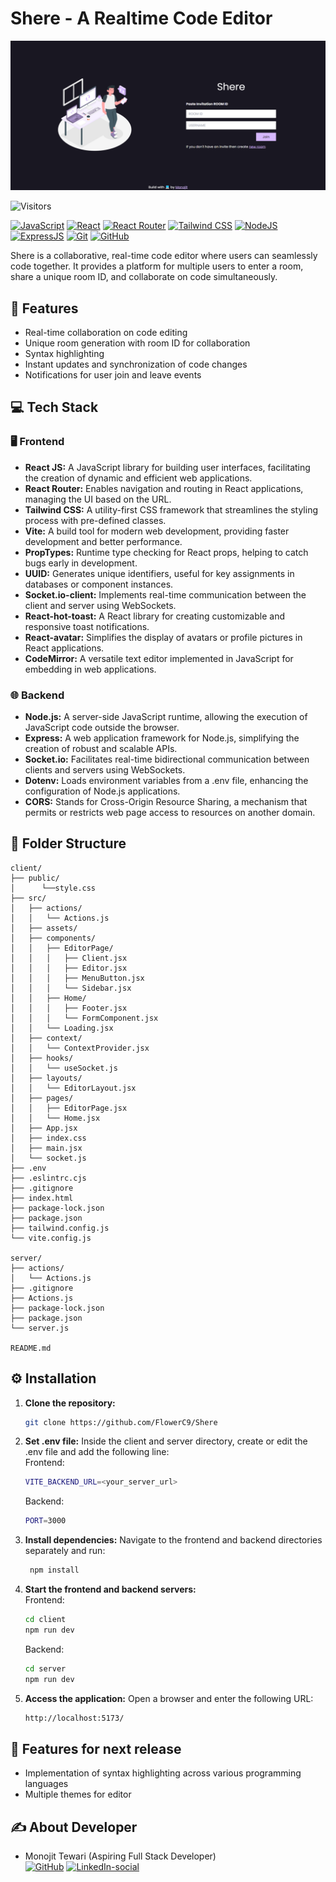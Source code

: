 # Shere - A Realtime Code Editor

![screenshot](./screenshots/screenshot.png)

![Visitors](https://api.visitorbadge.io/api/visitors?path=https%3A%2F%2Fgithub.com%2Fsahilatahar%2FCode-Sync&label=Repo%20Views&countColor=%2337d67a&labelStyle=upper)

[![JavaScript](https://img.shields.io/badge/JavaScript-323330?style=for-the-badge&logo=javascript&logoColor=F7DF1E)]()
[![React](https://img.shields.io/badge/React-20232A?style=for-the-badge&logo=react&logoColor=61DAFB)]()
[![React Router](https://img.shields.io/badge/React_Router-CA4245?style=for-the-badge&logo=react-router&logoColor=white)]()
[![Tailwind CSS](https://img.shields.io/badge/Tailwind_CSS-38B2AC?style=for-the-badge&logo=tailwind-css&logoColor=white)]()
[![NodeJS](https://img.shields.io/badge/Node.js-43853D?style=for-the-badge&logo=node.js&logoColor=white)]()
[![ExpressJS](https://img.shields.io/badge/Express.js-404D59?style=for-the-badge)]()
[![Git](https://img.shields.io/badge/GIT-E44C30?style=for-the-badge&logo=git&logoColor=white)]()
[![GitHub](https://img.shields.io/badge/GitHub-100000?style=for-the-badge&logo=github&logoColor=white)]()

Shere is a collaborative, real-time code editor where users can seamlessly code together. It provides a platform for multiple users to enter a room, share a unique room ID, and collaborate on code simultaneously.

## 🔮 Features
- Real-time collaboration on code editing
- Unique room generation with room ID for collaboration
- Syntax highlighting
- Instant updates and synchronization of code changes
- Notifications for user join and leave events

## 💻 Tech Stack
### 🖥️ Frontend
- **React JS:** A JavaScript library for building user interfaces, facilitating the creation of dynamic and efficient web applications.
- **React Router:** Enables navigation and routing in React applications, managing the UI based on the URL.
- **Tailwind CSS:** A utility-first CSS framework that streamlines the styling process with pre-defined classes.
- **Vite:** A build tool for modern web development, providing faster development and better performance.
- **PropTypes:** Runtime type checking for React props, helping to catch bugs early in development.
- **UUID:** Generates unique identifiers, useful for key assignments in databases or component instances.
- **Socket.io-client:** Implements real-time communication between the client and server using WebSockets.
- **React-hot-toast:** A React library for creating customizable and responsive toast notifications.
- **React-avatar:** Simplifies the display of avatars or profile pictures in React applications.
- **CodeMirror:** A versatile text editor implemented in JavaScript for embedding in web applications.

### 🌐 Backend
- **Node.js:** A server-side JavaScript runtime, allowing the execution of JavaScript code outside the browser.
- **Express:** A web application framework for Node.js, simplifying the creation of robust and scalable APIs.
- **Socket.io:** Facilitates real-time bidirectional communication between clients and servers using WebSockets.
- **Dotenv:** Loads environment variables from a .env file, enhancing the configuration of Node.js applications.
- **CORS:** Stands for Cross-Origin Resource Sharing, a mechanism that permits or restricts web page access to resources on another domain.


## 📂 Folder Structure
```
client/
├── public/
│      └──style.css
├── src/
│   ├── actions/
│   │   └── Actions.js
│   ├── assets/
│   ├── components/
│   │   ├── EditorPage/
│   │   │   ├── Client.jsx
│   │   │   ├── Editor.jsx
│   │   │   ├── MenuButton.jsx
│   │   │   └── Sidebar.jsx
│   │   ├── Home/
│   │   │   ├── Footer.jsx
│   │   │   └── FormComponent.jsx
│   │   └── Loading.jsx
│   ├── context/
│   │   └── ContextProvider.jsx
│   ├── hooks/
│   │   └── useSocket.js
│   ├── layouts/
│   │   └── EditorLayout.jsx
│   ├── pages/
│   │   ├── EditorPage.jsx
│   │   └── Home.jsx
│   ├── App.jsx
│   ├── index.css
│   ├── main.jsx
│   └── socket.js
├── .env
├── .eslintrc.cjs
├── .gitignore
├── index.html
├── package-lock.json
├── package.json
├── tailwind.config.js
└── vite.config.js

server/
├── actions/
│   └── Actions.js
├── .gitignore
├── Actions.js
├── package-lock.json
├── package.json
└── server.js

README.md
```

## ⚙️ Installation
1. **Clone the repository:**
   ```bash
   git clone https://github.com/FlowerC9/Shere
   ```
2. **Set .env file:**
    Inside the client and server directory, create or edit the .env file and add the following line:  
    Frontend:
    ```bash
    VITE_BACKEND_URL=<your_server_url>
    ```
    Backend:
    ```bash
    PORT=3000
    ```

1. **Install dependencies:**
    Navigate to the frontend and backend directories separately and run:
   ```bash
    npm install
   ```
2. **Start the frontend and backend servers:**  
    Frontend:
    ```bash
    cd client
    npm run dev
    ```
    Backend:  
    ```bash
    cd server
    npm run dev
    ```
3. **Access the application:**
   Open a browser and enter the following URL:
   ```bash
   http://localhost:5173/
   ```

## 🔮 Features for next release
- Implementation of syntax highlighting across various programming languages 
- Multiple themes for editor


## ✍️ About Developer
- Monojit Tewari (Aspiring Full Stack Developer)    
[![GitHub](https://img.shields.io/badge/GitHub-100000.svg?style=for-the-badge&logo=github&logoColor=white)](https://github.com/FlowerC9)
[![LinkedIn-social](https://img.shields.io/badge/linkedin-%230077B5.svg?style=for-the-badge&logo=linkedin&logoColor=white)](https://linkedin.com/in/Monojit-Tewari)
